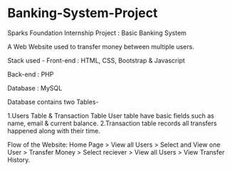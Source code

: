 # Banking-System-Project

Sparks Foundation Internship Project : Basic Banking System 

A Web Website used to transfer money between multiple users. 

Stack used - Front-end : HTML, CSS, Bootstrap & Javascript 

Back-end : PHP 

Database : MySQL 

Database contains two Tables-

1.Users Table & Transaction Table  User table have basic fields such as name, email & current balance. 
2.Transaction table records all transfers happened along with their time.

Flow of the Website: Home Page > View all Users > Select and View one User > Transfer Money > Select reciever > View all Users > View Transfer History.
